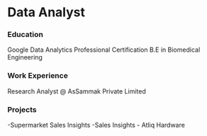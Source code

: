 # Data Analyst

### Education
Google Data Analytics Professional Certification
B.E in Biomedical Engineering

### Work Experience
Research Analyst @ AsSammak Private Limited

### Projects
-Supermarket Sales Insights
-Sales Insights - Atliq Hardware
